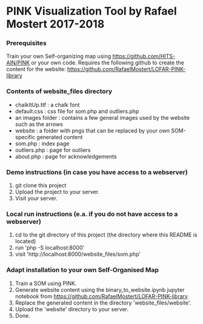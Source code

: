 # PINK Visualization Tool by Rafael Mostert 2017-2018

### Prerequisites
Train your own Self-organizing map using https://github.com/HITS-AIN/PINK or your own code.
Requires the following github to create the content for the website:
https://github.com/RafaelMostert/LOFAR-PINK-library



### Contents of website_files directory
- chalkItUp.ttf : a chalk font
- default.css : css file for som.php and outliers.php
- an images folder : contains a few general images used by the website such as 
    the arrows
- website : a folder with pngs that can be replaced by your own SOM-specific generated content
- som.php : index page
- outliers.php : page for outliers
- about.php : page for acknowledgements


### Demo instructions (in case you have access to a webserver)

1. git clone this project
2. Upload the project to your server.
3. Visit your server.


### Local run instructions (e.a. if you do not have access to a webserver)
1. cd to the git directory of this project 
    (the directory where this README is located)
2. run 'php -S localhost:8000'
3. visit 'http://localhost:8000/website_files/som.php'


### Adapt installation to your own Self-Organised Map
1. Train a SOM using PINK.
2. Generate website content using the binary_to_website.ipynb jupyter notebook
    from https://github.com/RafaelMostert/LOFAR-PINK-library
3. Replace the generated content in the directory 'website_files/website'.
4. Upload the 'website' directory to your server.
5. Done.


